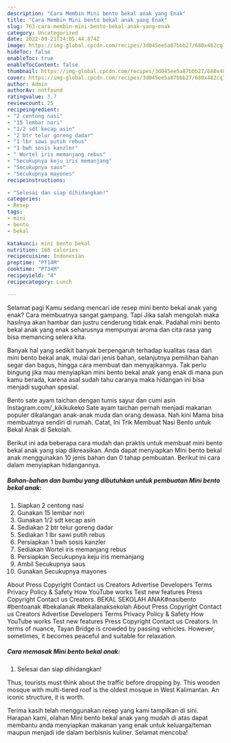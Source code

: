 ```yaml
---
description: "Cara Membin Mini bento bekal anak yang Enak"
title: "Cara Membin Mini bento bekal anak yang Enak"
slug: 763-cara-membin-mini-bento-bekal-anak-yang-enak
category: Uncategorized
date: 2022-09-21T14:05:44.874Z
image: https://img-global.cpcdn.com/recipes/3d045ee5a87bbb27/680x482cq70/mini-bento-bekal-anak-foto-resep-utama.jpg
hideToc: false
enableToc: true
enableTocContent: false
thumbnail: https://img-global.cpcdn.com/recipes/3d045ee5a87bbb27/680x482cq70/mini-bento-bekal-anak-foto-resep-utama.jpg
cover: https://img-global.cpcdn.com/recipes/3d045ee5a87bbb27/680x482cq70/mini-bento-bekal-anak-foto-resep-utama.jpg
author: Admin
authorAv: notfound
ratingvalue: 3.7
reviewcount: 25
recipeingredient:
- "2 centong nasi"
- "15 lembar nori"
- "1/2 sdt kecap asin"
- "2 btr telur goreng dadar"
- "1 lbr sawi putih rebus"
- "1 bwh sosis kanzler"
- " Wortel iris memanjang rebus"
- "Secukupnya keju iris memanjang"
- "Secukupnya saus"
- "Secukupnya mayones"
recipeinstructions:

- "Selesai dan siap dihidangkan!"
categories:
- Resep
tags:
- mini
- bento
- bekal

katakunci: mini bento bekal 
nutrition: 168 calories
recipecuisine: Indonesian
preptime: "PT14M"
cooktime: "PT34M"
recipeyield: "4"
recipecategory: Lunch

---
```



Selamat pagi Kamu sedang mencari ide resep mini bento bekal anak yang enak? Cara membuatnya sangat gampang. Tapi Jika salah mengolah maka hasilnya akan hambar dan justru cenderung tidak enak. Padahal mini bento bekal anak yang enak seharusnya mempunyai aroma dan cita rasa yang bisa memancing selera kita.


Banyak hal yang sedikit banyak berpengaruh terhadap kualitas rasa dari mini bento bekal anak, mulai dari jenis bahan, selanjutnya pemilihan bahan segar dan bagus, hingga cara membuat dan menyajikannya. Tak perlu bingung jika mau menyiapkan mini bento bekal anak yang enak di mana pun kamu berada, karena asal sudah tahu caranya maka hidangan ini bisa menjadi suguhan spesial.

Bento sate ayam taichan dengan tumis sayur dan cumi asin Instagram.com/_kikikukeko Sate ayam taichan pernah menjadi makanan populer dikalangan anak-anak muda dan orang dewasa. Nah kini Mama bisa membuatnya sendiri di rumah. Catat, Ini Trik Membuat Nasi Bento untuk Bekal Anak di Sekolah.


Berikut ini ada beberapa cara mudah dan praktis untuk membuat mini bento bekal anak yang siap dikreasikan. Anda dapat menyiapkan Mini bento bekal anak menggunakan 10 jenis bahan dan 0 tahap pembuatan. Berikut ini cara dalam menyiapkan hidangannya.

<!--inarticleads1-->

##### Bahan-bahan dan bumbu yang dibutuhkan untuk pembuatan Mini bento bekal anak:

1. Siapkan 2 centong nasi
1. Gunakan 15 lembar nori
1. Gunakan 1/2 sdt kecap asin
1. Sediakan 2 btr telur goreng dadar
1. Sediakan 1 lbr sawi putih rebus
1. Persiapkan 1 bwh sosis kanzler
1. Sediakan  Wortel iris memanjang rebus
1. Persiapkan Secukupnya keju iris memanjang
1. Ambil Secukupnya saus
1. Gunakan Secukupnya mayones


About Press Copyright Contact us Creators Advertise Developers Terms Privacy Policy &amp; Safety How YouTube works Test new features Press Copyright Contact us Creators. BEKAL SEKOLAH ANAK#nasibento #bentoanak #bekalanak #bekalanaksekolah About Press Copyright Contact us Creators Advertise Developers Terms Privacy Policy &amp; Safety How YouTube works Test new features Press Copyright Contact us Creators. In terms of nuance, Tayan Bridge is crowded by passing vehicles. However, sometimes, it becomes peaceful and suitable for relaxation. 

<!--inarticleads2-->

##### Cara memasak Mini bento bekal anak:


1. Selesai dan siap dihidangkan!

Thus, tourists must think about the traffic before dropping by. This wooden mosque with multi-tiered roof is the oldest mosque in West Kalimantan. An iconic structure, it is worth. 

Terima kasih telah menggunakan resep yang kami tampilkan di sini. Harapan kami, olahan Mini bento bekal anak yang mudah di atas dapat membantu anda menyiapkan makanan yang enak untuk keluarga/teman maupun menjadi ide dalam berbisnis kuliner. Selamat mencoba!

